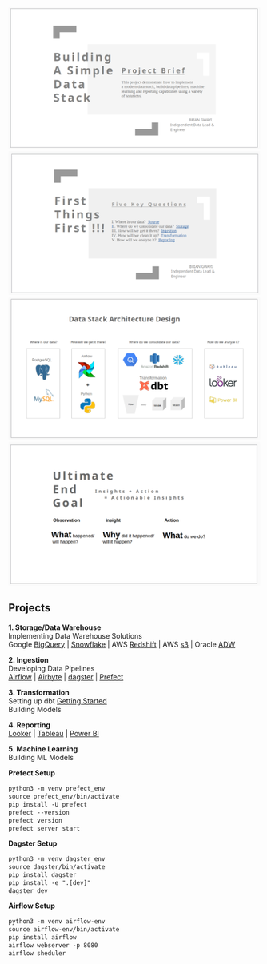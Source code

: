 ![airflowbanner](assets/imgs/IV.png)
![airflowbanner](assets/imgs/I.png)
![airflowbanner](assets/imgs/II.png)
![airflowbanner](assets/imgs/III.png)

## Projects  
**1. Storage/Data Warehouse**  
Implementing Data Warehouse Solutions   
Google [BigQuery](https://cloud.google.com/bigquery/docs/sandbox) | [Snowflake](https://docs.snowflake.com/en/user-guide-getting-started) | AWS [Redshift](https://aws.amazon.com/redshift/getting-started/) | AWS [s3](https://docs.aws.amazon.com/AmazonS3/latest/userguide/GetStartedWithS3.html) | Oracle [ADW](https://apexapps.oracle.com/pls/apex/f?p=44785:50:6507125748187:::50:P50_COURSE_ID,P50_EVENT_ID:251,5925)   

**2. Ingestion**  
Developing Data Pipelines  
[Airflow](https://github.com/BrianGwayi/portfolio/blob/main/Airflow/etl.py) | [Airbyte]() | [dagster]() | [Prefect]()   

**3. Transformation**  
Setting up dbt [Getting Started]()   
Building Models  

**4. Reporting**   
[Looker]() | [Tableau]() | [Power BI]()  

**5. Machine Learning**   
Building ML Models  

**Prefect Setup**
```
python3 -m venv prefect_env   
source prefect_env/bin/activate   
pip install -U prefect   
prefect --version    
prefect version    
prefect server start
```
**Dagster Setup**
```
python3 -m venv dagster_env   
source dagster/bin/activate   
pip install dagster
pip install -e ".[dev]"
dagster dev   
```
**Airflow Setup**
```
python3 -m venv airflow-env   
source airflow-env/bin/activate   
pip install airflow
airflow webserver -p 8080
airflow sheduler   
```

